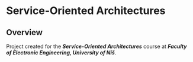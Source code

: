 # Service-Oriented Architectures

## Overview

Project created for the ***Service-Oriented Architectures*** course at ***Faculty of Electronic Engineering, University of Niš***.
